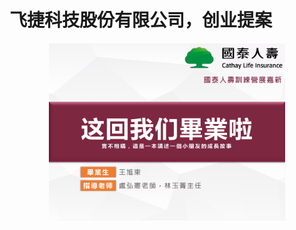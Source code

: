# 飞捷科技股份有限公司，创业提案
<div align="center"> 
<img src="https://github.com/zackwong1995/Cathay-Life-Insurance/blob/master/%E5%9B%BD%E6%B3%B0%E4%BA%BA%E5%AF%BF_%E5%AE%9E%E4%B9%A0%E6%89%8B%E5%86%8A%E7%BA%AA%E5%BD%95_%E9%A1%B5%E9%9D%A2_01.png" width = 75% height = 75% alt="Figure 1" /> 

 
 
 
 
 
 
 
 
 
 
 
 
 
 
 
